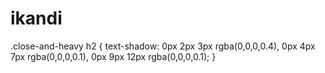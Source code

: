 # ikandi

.close-and-heavy h2 {
  text-shadow: 0px 2px 3px rgba(0,0,0,0.4),
               0px 4px 7px rgba(0,0,0,0.1),
               0px 9px 12px rgba(0,0,0,0.1);
}
